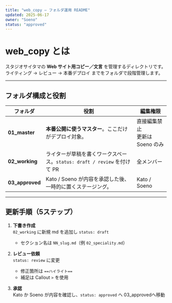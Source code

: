 ```yaml
---
title: "web_copy — フォルダ運用 README"
updated: 2025-06-17
owner: "Soeno"
status: "approved"
---
```


# web_copy とは  
スタジオサイタマの **Web サイト用コピー／文言** を管理するディレクトリです。  
ライティング → レビュー → 本番デプロイ までをフォルダで段階管理します。

---

## フォルダ構成と役割

| フォルダ | 役割 | 編集権限 |
|----------|------|----------|
| **01_master** | **本番公開に使うマスター**。ここだけがデプロイ対象。 | 直接編集禁止<br>更新は Soeno のみ |
| **02_working** | ライターが草稿を書くワークスペース。`status: draft / review` を付けて PR | 全メンバー |
| **03_approved** | Kato / Soeno が内容を承認した後、一時的に置くステージング。 | Kato / Soeno |

---

## 更新手順（5ステップ）

1. **下書き作成**  
   `02_working` に新規 md を追加し `status: draft`  
   - セクション名は `NN_slug.md`（例 `02_speciality.md`）

2. **レビュー依頼**  
   `status: review` に変更
   - 修正箇所は `==ハイライト==`  
   - 補足は Callout `>` を使用

3. **承認**  
   Kato か Soeno が内容を確認し、`status: approved` へ
   03_approvedへ移動
   
